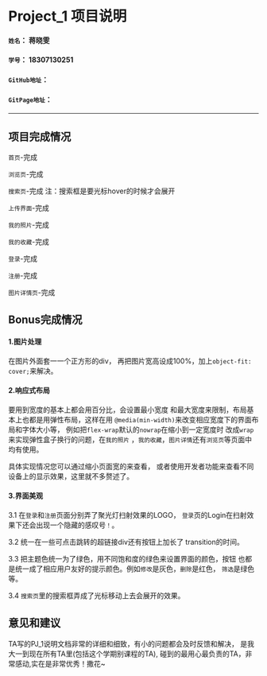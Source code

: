 # Project_1 项目说明

#### `姓名`： 蒋晓雯
#### `学号`： 18307130251
#### `GitHub地址`： 
#### `GitPage地址`： 

-----------
## 项目完成情况
`首页`-完成

`浏览页`-完成

`搜索页`-完成
注：搜索框是要光标hover的时候才会展开

`上传界面`-完成

`我的照片`-完成

`我的收藏`-完成

`登录`-完成

`注册`-完成

`图片详情页`-完成

## Bonus完成情况

#### 1.图片处理
在图片外面套一一个正方形的div，
再把图片宽高设成100%，加上`object-fit: cover;`来解决。

#### 2.响应式布局
要用到宽度的基本上都会用百分比，会设置最小宽度
和最大宽度来限制，布局基本上也都是用弹性布局，这样在用
`@media(min-width)`来改变相应宽度下的界面布局和字体大小等，
例如把`flex-wrap`默认的`nowrap`在缩小到一定宽度时
改成`wrap`来实现弹性盒子换行的问题，在`我的照片`
，`我的收藏`，`图片详情`还有`浏览页`等页面中均有使用。

具体实现情况您可以通过缩小页面宽的来查看，
或者使用开发者功能来查看不同设备上的显示效果，这里就不多赘述了。

#### 3.界面美观
3.1 在`登录`和`注册`页面分别弄了聚光灯扫射效果的LOGO，
`登录`页的Login在扫射效果下还会出现一个隐藏的感叹号`！`。

3.2 统一在一些可点击跳转的超链接div还有按钮上加长了
transition的时间。

3.3 把主题色统一为了绿色，用不同饱和度的绿色来设置界面的颜色，按钮
也都是统一成了相应用户友好的提示颜色。例如`修改`是灰色，`删除`是红色，
`筛选`是绿色等。

3.4 `搜索页`里的搜索框弄成了光标移动上去会展开的效果。

## 意见和建议
TA写的PJ_1说明文档非常的详细和细致，有小的问题都会及时反馈和解决，
是我大一到现在所有TA里(包括这个学期别课程的TA),
碰到的最用心最负责的TA，非常感动,实在是非常优秀！撒花~